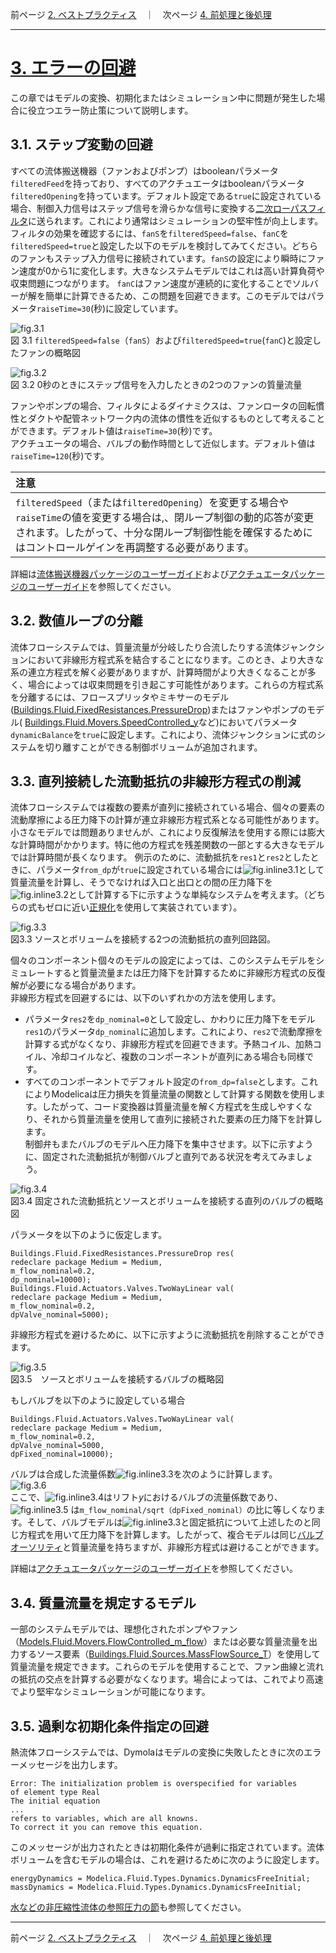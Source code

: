 前ページ [2. ベストプラクティス](./2_BestPractice.md)　｜　次ページ [4. 前処理と後処理](./4_Pre-AndPost-Processing.md)
***  
  
# [3. エラーの回避](http://simulationresearch.lbl.gov/modelica/userGuide/workArounds.html)  
この章ではモデルの変換、初期化またはシミュレーション中に問題が発生した場合に役立つエラー防止策について説明します。  
  
## 3.1. ステップ変動の回避  
すべての流体搬送機器（ファンおよびポンプ）はbooleanパラメータ`filteredFeed`を持っており、すべてのアクチュエータはbooleanパラメータ`filteredOpening`を持っています。デフォルト設定である`true`に設定されている場合、制御入力信号はステップ信号を滑らかな信号に変換する[二次ローパスフィルタ](./7_Glossary.md)に送られます。これにより通常はシミュレーションの堅牢性が向上します。  
フィルタの効果を確認するには、`fanS`を`filteredSpeed=false`、`fanC`を`filteredSpeed=true`と設定した以下のモデルを検討してみてください。どちらのファンもステップ入力信号に接続されています。`fanS`の設定により瞬時にファン速度が0から1に変化します。大きなシステムモデルではこれは高い計算負荷や収束問題につながります。 `fanC`はファン速度が連続的に変化することでソルバーが解を簡単に計算できるため、この問題を回避できます。このモデルではパラメータ`raiseTime=30`(秒)に設定しています。  
  
![fig.3.1](./fig/3_1.png "fig.3.1")  
図 3.1 `filteredSpeed=false`（`fanS`）および`filteredSpeed=true`(`fanC`)と設定したファンの概略図  
  
![fig.3.2](./fig/3_1.png "fig.3.2")  
図 3.2 0秒のときにステップ信号を入力したときの2つのファンの質量流量  
 
ファンやポンプの場合、フィルタによるダイナミクスは、ファンロータの回転慣性とダクトや配管ネットワーク内の流体の慣性を近似するものとして考えることができます。デフォルト値は`raiseTime=30`(秒)です。  
アクチュエータの場合、バルブの動作時間として近似します。デフォルト値は`raiseTime=120`(秒)です。  
  
|注意|
|:--|
|`filteredSpeed`（または`filteredOpening`）を変更する場合や`raiseTime`の値を変更する場合は,、閉ループ制御の動的応答が変更されます。したがって、十分な閉ループ制御性能を確保するためにはコントロールゲインを再調整する必要があります。 |
  
詳細は[流体搬送機器パッケージのユーザーガイド](http://simulationresearch.lbl.gov/modelica/releases/latest/help/Buildings_Fluid_Movers_UsersGuide.html)および[アクチュエータパッケージのユーザーガイド](http://simulationresearch.lbl.gov/modelica/releases/latest/help/Buildings_Fluid_Actuators_UsersGuide.html)を参照してください。  
  
## 3.2. 数値ループの分離  
流体フローシステムでは、質量流量が分岐したり合流したりする流体ジャンクションにおいて非線形方程式系を結合することになります。このとき、より大きな系の連立方程式を解く必要がありますが、計算時間がより大きくなることが多く、場合によっては収束問題を引き起こす可能性があります。これらの方程式系を分離するには、フロースプリッタやミキサーのモデル([Buildings.Fluid.FixedResistances.PressureDrop](http://simulationresearch.lbl.gov/modelica/releases/latest/help/Buildings_Fluid_FixedResistances.html#Buildings.Fluid.FixedResistances.PressureDrop))またはファンやポンプのモデル( [Buildings.Fluid.Movers.SpeedControlled_y](http://simulationresearch.lbl.gov/modelica/releases/latest/help/Buildings_Fluid_Movers.html#Buildings.Fluid.Movers.SpeedControlled_y)など)においてパラメータ`dynamicBalance`を`true`に設定します。これにより、流体ジャンクションに式のシステムを切り離すことができる制御ボリュームが追加されます。  
  
## 3.3. 直列接続した流動抵抗の非線形方程式の削減  
流体フローシステムでは複数の要素が直列に接続されている場合、個々の要素の流動摩擦による圧力降下の計算が連立非線形方程式系となる可能性があります。小さなモデルでは問題ありませんが、これにより反復解法を使用する際には膨大な計算時間がかかります。特に他の方程式を残差関数の一部とする大きなモデルでは計算時間が長くなります。
例示のために、流動抵抗を`res1`と`res2`としたときに、パラメータ`from_dp`が`true`に設定されている場合には![fig.inline3.1](./fig/inline3_1.png "fig.inline3.1")<!--\.m=k\ \sqrt[]{\Delta p}-->として質量流量を計算し、そうでなければ入口と出口との間の圧力降下を![fig.inline3.2](./fig/inline3_2.png "fig.inline3.2")<!--\Delta p=(\.m/k)^2-->として計算する下に示すような単純なシステムを考えます。（どちらの式もゼロに近い[正規化](./7_Glossary.md)を使用して実装されています）。  
  
![fig.3.3](./fig/3_3.png "fig.3.3")  
図3.3 ソースとボリュームを接続する2つの流動抵抗の直列回路図。  
  
個々のコンポーネント個々のモデルの設定によっては、このシステムモデルをシミュレートすると質量流量または圧力降下を計算するために非線形方程式の反復解が必要になる場合があります。  
非線形方程式を回避するには、以下のいずれかの方法を使用します。  
* パラメータ`res2`を`dp_nominal=0`として設定し、かわりに圧力降下をモデル`res1`のパラメータ`dp_nominal`に追加します。これにより、`res2`で流動摩擦を計算する式がなくなり、非線形方程式を回避できます。予熱コイル、加熱コイル、冷却コイルなど、複数のコンポーネントが直列にある場合も同様です。  
* すべてのコンポーネントでデフォルト設定の`from_dp=false`とします。これによりModelicaは圧力損失を質量流量の関数として計算する関数を使用します。したがって、コード変換器は質量流量を解く方程式を生成しやすくなり、それから質量流量を使用して直列に接続された要素の圧力降下を計算します。  
制御弁もまたバルブのモデルへ圧力降下を集中させます。以下に示すように、固定された流動抵抗が制御バルブと直列である状況を考えてみましょう。  
  
![fig.3.4](./fig/3_4.png "fig.3.4")  
図3.4 固定された流動抵抗とソースとボリュームを接続する直列のバルブの概略図  
  
パラメータを以下のように仮定します。  
```  
Buildings.Fluid.FixedResistances.PressureDrop res(
redeclare package Medium = Medium,
m_flow_nominal=0.2,
dp_nominal=10000);
Buildings.Fluid.Actuators.Valves.TwoWayLinear val(
redeclare package Medium = Medium,
m_flow_nominal=0.2,
dpValve_nominal=5000);
```  
  
非線形方程式を避けるために、以下に示すように流動抵抗を削除することができます。  
  
![fig.3.5](./fig/3_5.png "fig.3.5")  
図3.5　ソースとボリュームを接続するバルブの概略図  
  
もしバルブを以下のように設定している場合  
```  
Buildings.Fluid.Actuators.Valves.TwoWayLinear val(
redeclare package Medium = Medium,
m_flow_nominal=0.2,
dpValve_nominal=5000,
dpFixed_nominal=10000);
```  
バルブは合成した流量係数![fig.inline3.3](./fig/inline3_3.png "fig.inline3.3")<!--\={k}-->を次のように計算します。  
![fig.3.6](./fig/3_6.png "fig.3.6")<!--\=k=\cfrac{1}{\sqrt[]{1/k_v(y)+1/k_f}}-->  
ここで、![fig.inline3.4](./fig/inline3_4.png "fig.inline3.4")<!--k_v(y)=\.m(y)/\sqrt[]{\Delta p}-->はリフト*y*におけるバルブの流量係数であり、![fig.inline3.5](./fig/inline3_5.png "fig.inline3.5")<!--k_f--> は`m_flow_nominal/sqrt（dpFixed_nominal）`の比に等しくなります。そして、バルブモデルは![fig.inline3.3](./fig/inline3_3.png "fig.inline3.3")<!--\={k}-->と固定抵抗について上述したのと同じ方程式を用いて圧力降下を計算します。したがって、複合モデルは同じ[バルブオーソリティ](./7_Glossary.md)と質量流量を持ちますが、非線形方程式は避けることができます。  
  
詳細は[アクチュエータパッケージのユーザーガイド](http://simulationresearch.lbl.gov/modelica/releases/latest/help/Buildings_Fluid_Actuators_UsersGuide.html)を参照してください。  
  
## 3.4. 質量流量を規定するモデル  
一部のシステムモデルでは、理想化されたポンプやファン（[Models.Fluid.Movers.FlowControlled_m_flow](http://simulationresearch.lbl.gov/modelica/releases/latest/help/Buildings_Fluid_Movers.html#Buildings.Fluid.Movers.FlowControlled_m_flow)）または必要な質量流量を出力するソース要素（[Buildings.Fluid.Sources.MassFlowSource_T](http://simulationresearch.lbl.gov/modelica/releases/latest/help/Buildings_Fluid_Sources.html#Buildings.Fluid.Sources.MassFlowSource_T)）を使用して質量流量を規定できます。これらのモデルを使用することで、ファン曲線と流れの抵抗の交点を計算する必要がなくなります。場合によっては、これでより高速でより堅牢なシミュレーションが可能になります。  
  
## 3.5. 過剰な初期化条件指定の回避  
熱流体フローシステムでは、Dymolaはモデルの変換に失敗したときに次のエラーメッセージを出力します。  
```  
Error: The initialization problem is overspecified for variables
of element type Real
The initial equation
...
refers to variables, which are all knowns.
To correct it you can remove this equation.
```  
このメッセージが出力されたときは初期化条件が過剰に指定されています。流体ボリュームを含むモデルの場合は、これを避けるために次のように設定します。
```  
energyDynamics = Modelica.Fluid.Types.Dynamics.DynamicsFreeInitial;
massDynamics = Modelica.Fluid.Types.Dynamics.DynamicsFreeInitial;
```  
[水などの非圧縮性流体の参照圧力の節](./2_BestPractice.md)も参照してください。  
  
***  
前ページ [2. ベストプラクティス](./2_BestPractice.md)　｜　次ページ [4. 前処理と後処理](./4_Pre-AndPost-Processing.md)
